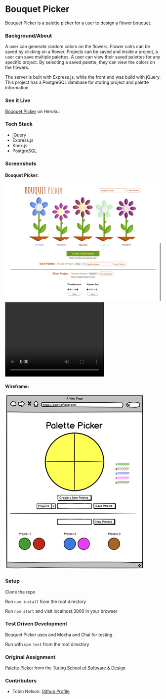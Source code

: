 # Bouquet Picker

Bouquet Picker is a palette picker for a user to design a flower bouquet.

### Background/About

A user can generate random colors on the flowers. Flower colrs can be saved by clicking on a flower. Projects can be saved and inside a project, a user can save multiple palettes. A user can view their saved palettes for any specific project. By selecting a saved palette, they can view the colors on the flowers.

The server is built with Express.js, while the front end was build with jQuery. This project has a PostgreSQL database for storing project and palette information.

### See it Live

[Bouquet Picker](perfect-palette.herokuapp.com) on Heroku.

### Tech Stack

* jQuery
* Express.js
* Knex.js
* PostgreSQL

### Screenshots

#### Bouquet Picker:

<img src='images/bouquet-picker.png' alt='Wireframe' width='800' >

<video width="320" height="240" controls>
  <source src="images/BouquetPicketClip.mov" type="video/mp4">
</video>

#### Wireframe:

<img src='images/palette-picker-wireframe.png' alt='Wireframe' width='450' >

### Setup

Clone the repo

Run ```npm install``` from the root directory

Run ```npm start``` and visit localhost:3000 in your browser

### Test Driven Development

Bouquet Picker uses and Mocha and Chai for testing.

Run with ```npm test``` from the root directory


### Original Assignment

[Palette Picker](http://frontend.turing.io/projects/palette-picker.html) from the [Turing School of Software & Design](https://turing.io/)

### Contributors

* Tobin Nelson: [Github Profile](https://github.com/Tobin-jn)
